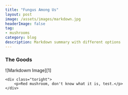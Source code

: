 ```yaml
---
title: "Fungus Among Us"
layout: post
image: /assets/images/markdown.jpg
headerImage: false
tag:
- mushrooms
category: blog
description: Markdown summary with different options
---
```


### The Goods

<div class="side-by-side">
    <div class="toleft">
        ![Markdowm Image][1]
    </div>

    <div class="toright">
        <p>Red mushroom, don't know what it is, test.</p>
    </div>
</div>

[1]: https://chrisvega.github.io/assets/images/mush/redboy.jpg
